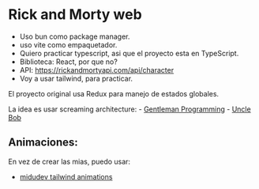# Rick and Morty web

- Uso bun como package manager.
- uso vite como empaquetador.
- Quiero practicar typescript, asi que el proyecto esta en TypeScript.
- Biblioteca: React, por que no?
- API: https://rickandmortyapi.com/api/character
- Voy a usar tailwind, para practicar.

El proyecto original usa Redux para manejo de estados globales.

La idea es usar screaming architecture: 
    - [Gentleman Programming]("https://www.youtube.com/watch?v=lHwYP5UsgoQ")
    - [Uncle Bob]("https://blog.cleancoder.com/uncle-bob/2011/09/30/Screaming-Architecture.html")

## Animaciones:

En vez de crear las mias, puedo usar:
   - [midudev tailwind animations]("https://tailwindcss-animations.vercel.app/")

